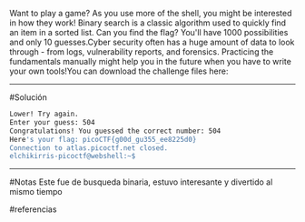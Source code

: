 Want to play a game? As you use more of the shell, you might be interested in how they work! Binary search is a classic algorithm used to quickly find an item in a sorted list. Can you find the flag? You'll have 1000 possibilities and only 10 guesses.Cyber security often has a huge amount of data to look through - from logs, vulnerability reports, and forensics. Practicing the fundamentals manually might help you in the future when you have to write your own tools!You can download the challenge files here:

----------------
#Solución 
```bash
Lower! Try again.
Enter your guess: 504
Congratulations! You guessed the correct number: 504
Here's your flag: picoCTF{g00d_gu355_ee8225d0}
Connection to atlas.picoctf.net closed.
elchikirris-picoctf@webshell:~$ 
```

---------------------
#Notas 
Este fue de busqueda binaria, estuvo interesante y divertido al mismo tiempo 

#referencias 
